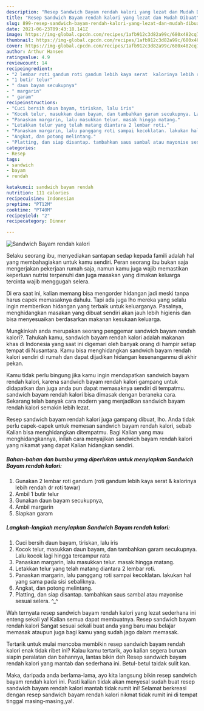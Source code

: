 ```yaml
---
description: "Resep Sandwich Bayam rendah kalori yang lezat dan Mudah Dibuat"
title: "Resep Sandwich Bayam rendah kalori yang lezat dan Mudah Dibuat"
slug: 899-resep-sandwich-bayam-rendah-kalori-yang-lezat-dan-mudah-dibuat
date: 2021-06-23T09:43:18.141Z
image: https://img-global.cpcdn.com/recipes/1afb912c3d82a99c/680x482cq70/sandwich-bayam-rendah-kalori-foto-resep-utama.jpg
thumbnail: https://img-global.cpcdn.com/recipes/1afb912c3d82a99c/680x482cq70/sandwich-bayam-rendah-kalori-foto-resep-utama.jpg
cover: https://img-global.cpcdn.com/recipes/1afb912c3d82a99c/680x482cq70/sandwich-bayam-rendah-kalori-foto-resep-utama.jpg
author: Arthur Hansen
ratingvalue: 4.9
reviewcount: 14
recipeingredient:
- "2 lembar roti gandum roti gandum lebih kaya serat  kalorinya lebih rendah dr roti tawar"
- "1 butir telur"
- " daun bayam secukupnya"
- " margarin"
- " garam"
recipeinstructions:
- "Cuci bersih daun bayam, tiriskan, lalu iris"
- "Kocok telur, masukkan daun bayam, dan tambahkan garam secukupnya. Lalu kocok lagi hingga tercampur rata"
- "Panaskan margarin, lalu masukkan telur. masak hingga matang."
- "Letakkan telur yang telah matang diantara 2 lembar roti."
- "Panaskan margarin, lalu panggang roti sampai kecoklatan. lakukan hal yang sama pada sisi sebaliknya."
- "Angkat, dan potong melintang."
- "Platting, dan siap disantap. tambahkan saus sambal atau mayonise sesuai selera. ^_^"
categories:
- Resep
tags:
- sandwich
- bayam
- rendah

katakunci: sandwich bayam rendah 
nutrition: 111 calories
recipecuisine: Indonesian
preptime: "PT12M"
cooktime: "PT40M"
recipeyield: "2"
recipecategory: Dinner

---
```



![Sandwich Bayam rendah kalori](https://img-global.cpcdn.com/recipes/1afb912c3d82a99c/680x482cq70/sandwich-bayam-rendah-kalori-foto-resep-utama.jpg)

Selaku seorang ibu, menyediakan santapan sedap kepada famili adalah hal yang membahagiakan untuk kamu sendiri. Peran seorang ibu bukan saja mengerjakan pekerjaan rumah saja, namun kamu juga wajib memastikan keperluan nutrisi terpenuhi dan juga masakan yang dimakan keluarga tercinta wajib menggugah selera.

Di era  saat ini, kalian memang bisa mengorder hidangan jadi meski tanpa harus capek memasaknya dahulu. Tapi ada juga lho mereka yang selalu ingin memberikan hidangan yang terbaik untuk keluarganya. Pasalnya, menghidangkan masakan yang dibuat sendiri akan jauh lebih higienis dan bisa menyesuaikan berdasarkan makanan kesukaan keluarga. 



Mungkinkah anda merupakan seorang penggemar sandwich bayam rendah kalori?. Tahukah kamu, sandwich bayam rendah kalori adalah makanan khas di Indonesia yang saat ini digemari oleh banyak orang di hampir setiap tempat di Nusantara. Kamu bisa menghidangkan sandwich bayam rendah kalori sendiri di rumah dan dapat dijadikan hidangan kesenanganmu di akhir pekan.

Kamu tidak perlu bingung jika kamu ingin mendapatkan sandwich bayam rendah kalori, karena sandwich bayam rendah kalori gampang untuk didapatkan dan juga anda pun dapat memasaknya sendiri di tempatmu. sandwich bayam rendah kalori bisa dimasak dengan beraneka cara. Sekarang telah banyak cara modern yang menjadikan sandwich bayam rendah kalori semakin lebih lezat.

Resep sandwich bayam rendah kalori juga gampang dibuat, lho. Anda tidak perlu capek-capek untuk memesan sandwich bayam rendah kalori, sebab Kalian bisa menghidangkan ditempatmu. Bagi Kalian yang mau menghidangkannya, inilah cara menyajikan sandwich bayam rendah kalori yang nikamat yang dapat Kalian hidangkan sendiri.

<!--inarticleads1-->

##### Bahan-bahan dan bumbu yang diperlukan untuk menyiapkan Sandwich Bayam rendah kalori:

1. Gunakan 2 lembar roti gandum (roti gandum lebih kaya serat &amp; kalorinya lebih rendah dr roti tawar)
1. Ambil 1 butir telur
1. Gunakan  daun bayam secukupnya,
1. Ambil  margarin
1. Siapkan  garam




<!--inarticleads2-->

##### Langkah-langkah menyiapkan Sandwich Bayam rendah kalori:

1. Cuci bersih daun bayam, tiriskan, lalu iris
1. Kocok telur, masukkan daun bayam, dan tambahkan garam secukupnya. Lalu kocok lagi hingga tercampur rata
1. Panaskan margarin, lalu masukkan telur. masak hingga matang.
1. Letakkan telur yang telah matang diantara 2 lembar roti.
1. Panaskan margarin, lalu panggang roti sampai kecoklatan. lakukan hal yang sama pada sisi sebaliknya.
1. Angkat, dan potong melintang.
1. Platting, dan siap disantap. tambahkan saus sambal atau mayonise sesuai selera. ^_^




Wah ternyata resep sandwich bayam rendah kalori yang lezat sederhana ini enteng sekali ya! Kalian semua dapat membuatnya. Resep sandwich bayam rendah kalori Sangat sesuai sekali buat anda yang baru mau belajar memasak ataupun juga bagi kamu yang sudah jago dalam memasak.

Tertarik untuk mulai mencoba membikin resep sandwich bayam rendah kalori enak tidak ribet ini? Kalau kamu tertarik, ayo kalian segera buruan siapin peralatan dan bahannya, lantas bikin deh Resep sandwich bayam rendah kalori yang mantab dan sederhana ini. Betul-betul taidak sulit kan. 

Maka, daripada anda berlama-lama, ayo kita langsung bikin resep sandwich bayam rendah kalori ini. Pasti kalian tiidak akan menyesal sudah buat resep sandwich bayam rendah kalori mantab tidak rumit ini! Selamat berkreasi dengan resep sandwich bayam rendah kalori nikmat tidak rumit ini di tempat tinggal masing-masing,ya!.

